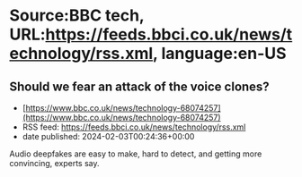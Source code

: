 # Source:BBC tech, URL:https://feeds.bbci.co.uk/news/technology/rss.xml, language:en-US

## Should we fear an attack of the voice clones?
 - [https://www.bbc.co.uk/news/technology-68074257](https://www.bbc.co.uk/news/technology-68074257)
 - RSS feed: https://feeds.bbci.co.uk/news/technology/rss.xml
 - date published: 2024-02-03T00:24:36+00:00

Audio deepfakes are easy to make, hard to detect, and getting more convincing, experts say.


